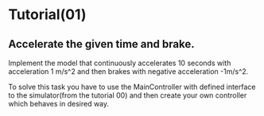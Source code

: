 # Tutorial(01)

## Accelerate the given time and brake.
Implement the model that continuously accelerates 10 seconds with acceleration 1 m/s^2 and then brakes with negative acceleration -1m/s^2.

To solve this task you have to use the MainController with defined interface to the simulator(from the tutorial 00) and then create your own controller which behaves in desired way.